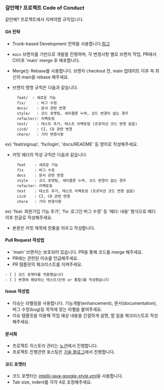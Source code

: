 ### 갈만해? 프로젝트 Code of Conduct

갈만해? 프로젝트에서 지켜야할 규칙입니다.

#### Git 전략

- Trunk-based Development 전략을 사용합니다.[참고](https://trunkbaseddevelopment.com/)  
- `main` 브랜치를 기반으로 개발을 진행하며, 각 변경사항 별로 브랜치 작업, PR에서 CI이후 'main' merge 후 배포합니다.  
- Merge는 Rebase를 사용합니다. 브랜치 checkout 전, main 업데이트 이후 꼭 최신의 main을 rebase 해주세요.  

- 브랜치 명명 규칙은 다음과 같습니다.

  ```
    feat/  : 새로운 기능
    fix/     : 버그 수정
    docs/    : 문서 관련 변경
    style/   : 코드 포맷팅, 세미콜론 누락, 코드 변경이 없는 경우
    refactor/: 리팩토링
    test/    : 테스트 추가, 테스트 리팩토링 (프로덕션 코드 변경 없음)
    cicd/    : CI, CD 관련 변경
    chore/   : 기타 변경사항
  ```

ex) 'feat/signup', 'fix/login', 'docs/README' 등 영어로 작성해주세요.

- 커밋 헤더의 작성 규칙은 다음과 같습니다.

  ```
    feat    : 새로운 기능
    fix     : 버그 수정
    docs    : 문서 관련 변경
    style   : 코드 포맷팅, 세미콜론 누락, 코드 변경이 없는 경우
    refactor: 리팩토링
    test    : 테스트 추가, 테스트 리팩토링 (프로덕션 코드 변경 없음)
    cicd    : CI, CD 관련 변경
    chore   : 기타 변경사항
  ```

ex) 'feat: 회원가입 기능 추가', 'fix: 로그인 버그 수정' 등 '헤더: 내용' 형식으로 헤더 이후 한글로 작성해주세요.  
- 본문은 커밋 제목에 한줄을 띄우고 작성합니다.

#### Pull Request 작성법

- 'main' 브랜치는 보호되어 있습니다. PR을 통해 코드를 merge 해주세요.  
- PR에는 관련된 이슈를 언급해주세요.  
- PR 템플릿의 체크리스트를 지켜주세요.   
  
```
- [ ] 코드 포맷터를 적용했습니다
- [ ] 변경에 해당하는 테스트(단위 or 통합)를 작성했습니다
```

#### Issue 작성법

- 이슈는 라벨링을 사용합니다. 기능개발(enhancement), 문서(documentation), 버그 수정(bug)등 목적에 맞는 라벨을 붙여주세요.  
- 이슈 템플릿을 이용해 작업 예상 내용을 간결하게 설명, 할 일을 체크리스트로 작성해주세요.  

#### 문서화

- 프로젝트 히스토리 관리는 [노션](https://jinkshower.notion.site/9a6104649a9446ef9d0a778a99fb9c26?pvs=4)에서 진행합니다.  
- 프로젝트 진행관련 포스팅은 [기술 블로그](https://jinkshower.github.io/)에서 진행합니다.

#### 코드 포맷터

- 코드 포맷터는 [intellij-java-google-style.xml](https://github.com/google/styleguide/blob/gh-pages/intellij-java-google-style.xml)을 사용합니다.
- Tab size, indent를 각각 4로 조정해주세요.
